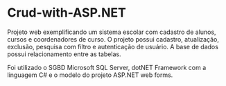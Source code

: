 # Crud-with-ASP.NET

Projeto web exemplificando um sistema escolar com cadastro de alunos, cursos e coordenadores de curso. O projeto possui cadastro, atualização, exclusão, pesquisa com filtro e autenticação de usuário. A base de dados possui relacionamento entre as tabelas.

Foi utilizado o SGBD Microsoft SQL Server, dotNET Framework com a linguagem C# e o modelo do projeto ASP.NET web forms.
